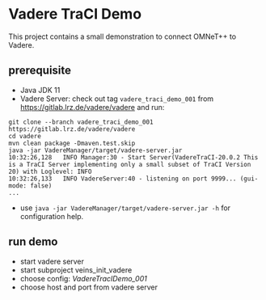 # Vadere TraCI Demo

This project contains a small demonstration to connect OMNeT++ to Vadere.

## prerequisite 

* Java JDK 11
* Vadere Server: check out tag ``vadere_traci_demo_001`` from https://gitlab.lrz.de/vadere/vadere and run:

```
git clone --branch vadere_traci_demo_001 https://gitlab.lrz.de/vadere/vadere
cd vadere
mvn clean package -Dmaven.test.skip
java -jar VadereManager/target/vadere-server.jar
10:32:26,128   INFO Manager:30 - Start Server(VadereTraCI-20.0.2 This is a TraCI Server implementing only a small subset of TraCI Version 20) with Loglevel: INFO
10:32:26,133   INFO VadereServer:40 - listening on port 9999... (gui-mode: false)
...
```

* use ``java -jar VadereManager/target/vadere-server.jar -h`` for configuration help.


## run demo 

* start vadere server 
* start subproject veins_init_vadere 
* choose config: *VadereTracIDemo_001*
* choose host and port from vadere server

